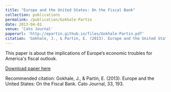 ```yaml
---
title: "Europe and the United States: On the Fiscal Bank"
collection: publications
permalink: /publication/Gokhale-Partin
date: 2013-04-01
venue: 'Cato Journal'
paperurl: 'http://epartin.github.io/files/Gokhale-Partin.pdf'
citation: 'Gokhale, J., & Partin, E. (2013). Europe and the United States: On the Fiscal Bank. Cato Journal, 33, 193.'
---
```

This paper is about the implications of Europe’s economic troubles for America's fiscal outlook.

[Download paper here](http://epartin.github.io/files/Gokhale-Partin.pdf)

Recommended citation: Gokhale, J., & Partin, E. (2013). Europe and the United States: On the Fiscal Bank. Cato Journal, 33, 193.
